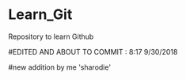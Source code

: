 # Learn_Git
Repository to learn Github

#EDITED AND ABOUT TO COMMIT : 8:17 9/30/2018

#new addition by me 'sharodie'